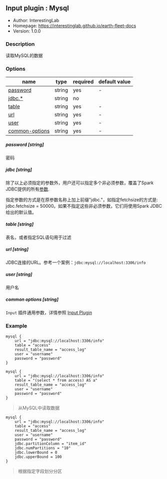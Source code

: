 ## Input plugin : Mysql

* Author: InterestingLab
* Homepage: <https://interestinglab.github.io/earth-fleet-docs>
* Version: 1.0.0

### Description

读取MySQL的数据

### Options

| name | type | required | default value |
| --- | --- | --- | --- |
| [password](#password-string) | string | yes | - |
| [jdbc.*](#jdbc-string) | string| no | |
| [table](#table-string) | string | yes | - |
| [url](#url-string) | string | yes | - |
| [user](#user-string) | string | yes | - |
| [common-options](#common-options-string)| string | yes | - |


##### password [string]

密码


##### jdbc [string]

除了以上必须指定的参数外，用户还可以指定多个非必须参数，覆盖了Spark JDBC提供的所有[参数](https://spark.apache.org/docs/2.4.0/sql-programming-guide.html#jdbc-to-other-databases).

指定参数的方式是在原参数名称上加上前缀"jdbc."，如指定fetchsize的方式是: jdbc.fetchsize = 50000。如果不指定这些非必须参数，它们将使用Spark JDBC给出的默认值。


##### table [string]

表名，或者指定SQL语句用于过滤


##### url [string]

JDBC连接的URL。参考一个案例：`jdbc:mysql://localhost:3306/info`


##### user [string]

用户名

##### common options [string]

`Input` 插件通用参数，详情参照 [Input Plugin](/zh-cn/v1/configuration/input-plugin)


### Example

```
mysql {
    url = "jdbc:mysql://localhost:3306/info"
    table = "access"
    result_table_name = "access_log"
    user = "username"
    password = "password"
}
```

```
mysql {
    url = "jdbc:mysql://localhost:3306/info"
    table = "(select * from access) AS a"
    result_table_name = "access_log"
    user = "username"
    password = "password"
}
```

> 从MySQL中读取数据

```
mysql {
    url = "jdbc:mysql://localhost:3306/info"
    table = "access"
    result_table_name = "access_log"
    user = "username"
    password = "password"
    jdbc.partitionColumn = "item_id"
    jdbc.numPartitions = "10"
    jdbc.lowerBound = 0
    jdbc.upperBound = 100
}
```

> 根据指定字段划分分区